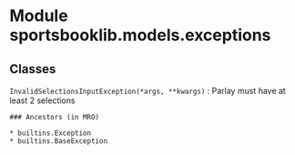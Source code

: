 Module sportsbooklib.models.exceptions
======================================

Classes
-------

`InvalidSelectionsInputException(*args, **kwargs)`
:   Parlay must have at least 2 selections

    ### Ancestors (in MRO)

    * builtins.Exception
    * builtins.BaseException